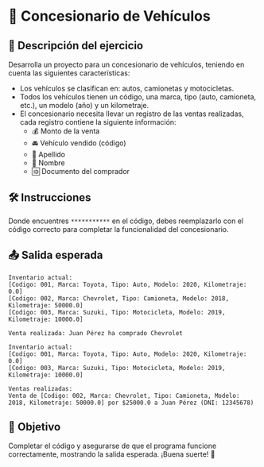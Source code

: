 # 🚗 Concesionario de Vehículos

## 📌 Descripción del ejercicio

Desarrolla un proyecto para un concesionario de vehículos, teniendo en cuenta las siguientes características:

- Los vehículos se clasifican en: autos, camionetas y motocicletas.
- Todos los vehículos tienen un código, una marca, tipo (auto, camioneta, etc.), un modelo (año) y un kilometraje.
- El concesionario necesita llevar un registro de las ventas realizadas, cada registro contiene la siguiente información:
  - 💰 Monto de la venta
  - 🚘 Vehículo vendido (código)
  - 👤 Apellido
  - 📝 Nombre
  - 🆔 Documento del comprador

## 🛠️ Instrucciones

Donde encuentres `***********` en el código, debes reemplazarlo con el código correcto para completar la funcionalidad del concesionario.

## 📤 Salida esperada

```plaintext
Inventario actual:
[Codigo: 001, Marca: Toyota, Tipo: Auto, Modelo: 2020, Kilometraje: 0.0]
[Codigo: 002, Marca: Chevrolet, Tipo: Camioneta, Modelo: 2018, Kilometraje: 50000.0]
[Codigo: 003, Marca: Suzuki, Tipo: Motocicleta, Modelo: 2019, Kilometraje: 10000.0]

Venta realizada: Juan Pérez ha comprado Chevrolet

Inventario actual:
[Codigo: 001, Marca: Toyota, Tipo: Auto, Modelo: 2020, Kilometraje: 0.0]
[Codigo: 003, Marca: Suzuki, Tipo: Motocicleta, Modelo: 2019, Kilometraje: 10000.0]

Ventas realizadas:
Venta de [Codigo: 002, Marca: Chevrolet, Tipo: Camioneta, Modelo: 2018, Kilometraje: 50000.0] por $25000.0 a Juan Pérez (DNI: 12345678)
```

## 🎯 Objetivo

Completar el código y asegurarse de que el programa funcione correctamente, mostrando la salida esperada. ¡Buena suerte! 🚀
